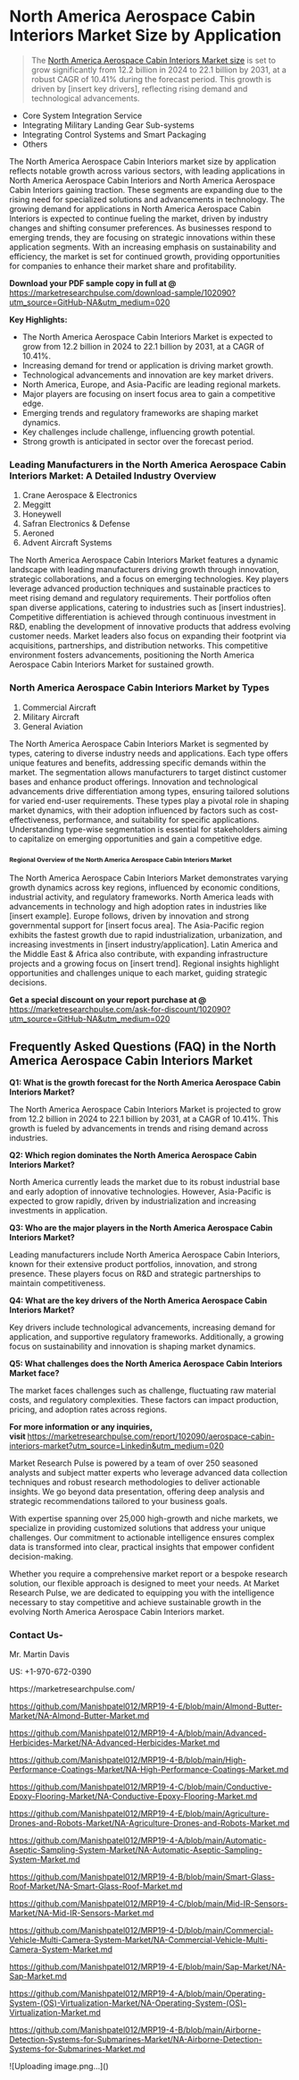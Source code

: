 <h1>North America Aerospace Cabin Interiors Market&nbsp;Size by Application</h1><blockquote><p>The <a href="https://marketresearchpulse.com/download-sample/102090?utm_source=GitHub-NA&amp;utm_medium=020">North America Aerospace Cabin Interiors Market size</a> is set to grow significantly from 12.2 billion in 2024 to 22.1 billion by 2031, at a robust CAGR of 10.41% during the forecast period. This growth is driven by [insert key drivers], reflecting rising demand and technological advancements.</p></blockquote><ul><li>Core System Integration Service<li> Integrating Military Landing Gear Sub-systems<li> Integrating Control Systems and Smart Packaging<li> Others</li></ul><p>The North America Aerospace Cabin Interiors market size by application reflects notable growth across various sectors, with leading applications in North America Aerospace Cabin Interiors and North America Aerospace Cabin Interiors gaining traction. These segments are expanding due to the rising need for specialized solutions and advancements in technology. The growing demand for applications in North America Aerospace Cabin Interiors is expected to continue fueling the market, driven by industry changes and shifting consumer preferences. As businesses respond to emerging trends, they are focusing on strategic innovations within these application segments. With an increasing emphasis on sustainability and efficiency, the market is set for continued growth, providing opportunities for companies to enhance their market share and profitability.</p><p><strong>Download your PDF sample copy in full at @ </strong><a href="https://marketresearchpulse.com/download-sample/102090?utm_source=GitHub-NA&amp;utm_medium=020">https://marketresearchpulse.com/download-sample/102090?utm_source=GitHub-NA&amp;utm_medium=020</a></p><p><strong>Key Highlights: </strong></p><ul><li>The North America Aerospace Cabin Interiors Market is expected to grow from 12.2 billion in 2024 to 22.1 billion by 2031, at a CAGR of 10.41%.</li><li>Increasing demand for trend or application is driving market growth.</li><li>Technological advancements and innovation are key market drivers.</li><li>North America, Europe, and Asia-Pacific are leading regional markets.</li><li>Major players are focusing on insert focus area to gain a competitive edge.</li><li>Emerging trends and regulatory frameworks are shaping market dynamics.</li><li>Key challenges include challenge, influencing growth potential.</li><li>Strong growth is anticipated in sector over the forecast period.</li></ul><h3>Leading Manufacturers in the North America Aerospace Cabin Interiors Market: A Detailed Industry Overview</h3><ol><li>Crane Aerospace & Electronics</li><li>Meggitt</li><li>Honeywell</li><li>Safran Electronics & Defense</li><li>Aeroned</li><li>Advent Aircraft Systems</li></ol><div class="flex max-w-full flex-col flex-grow"><div class="min-h-8 text-message flex w-full flex-col items-end gap-2 whitespace-normal break-words [.text-message+&amp;]:mt-5" dir="auto" data-message-author-role="assistant" data-message-id="fd8432e4-4910-450d-b182-61b7bfb0a01f" data-message-model-slug="gpt-4o"><div class="flex w-full flex-col gap-1 empty:hidden first:pt-[3px]"><div class="markdown prose w-full break-words dark:prose-invert light"><p>The North America Aerospace Cabin Interiors Market features a dynamic landscape with leading manufacturers driving growth through innovation, strategic collaborations, and a focus on emerging technologies. Key players leverage advanced production techniques and sustainable practices to meet rising demand and regulatory requirements. Their portfolios often span diverse applications, catering to industries such as [insert industries]. Competitive differentiation is achieved through continuous investment in R&amp;D, enabling the development of innovative products that address evolving customer needs. Market leaders also focus on expanding their footprint via acquisitions, partnerships, and distribution networks. This competitive environment fosters advancements, positioning the North America Aerospace Cabin Interiors Market for sustained growth.</p></div></div></div></div><h3>North America Aerospace Cabin Interiors Market by Types</h3><ol><li>Commercial Aircraft<li> Military Aircraft<li> General Aviation</li></ol><div class="flex max-w-full flex-col flex-grow"><div class="min-h-8 text-message flex w-full flex-col items-end gap-2 whitespace-normal break-words [.text-message+&amp;]:mt-5" dir="auto" data-message-author-role="assistant" data-message-id="084470be-0bb7-4664-bddf-5156b4f41249" data-message-model-slug="gpt-4o-mini"><div class="flex w-full flex-col gap-1 empty:hidden first:pt-[3px]"><div class="markdown prose w-full break-words dark:prose-invert light"><p>The North America Aerospace Cabin Interiors Market is segmented by types, catering to diverse industry needs and applications. Each type offers unique features and benefits, addressing specific demands within the market. The segmentation allows manufacturers to target distinct customer bases and enhance product offerings. Innovation and technological advancements drive differentiation among types, ensuring tailored solutions for varied end-user requirements. These types play a pivotal role in shaping market dynamics, with their adoption influenced by factors such as cost-effectiveness, performance, and suitability for specific applications. Understanding type-wise segmentation is essential for stakeholders aiming to capitalize on emerging opportunities and gain a competitive edge.</p></div></div></div></div><h3><span style="font-size: 11px;">Regional Overview of the North America Aerospace Cabin Interiors Market</span></h3><div class="flex max-w-full flex-col flex-grow"><div class="min-h-8 text-message flex w-full flex-col items-end gap-2 whitespace-normal break-words [.text-message+&amp;]:mt-5" dir="auto" data-message-author-role="assistant" data-message-id="e9038762-ce64-4e30-91c9-9bd413514231" data-message-model-slug="gpt-4o-mini"><div class="flex w-full flex-col gap-1 empty:hidden first:pt-[3px]"><div class="markdown prose w-full break-words dark:prose-invert light"><p>The North America Aerospace Cabin Interiors Market demonstrates varying growth dynamics across key regions, influenced by economic conditions, industrial activity, and regulatory frameworks. North America leads with advancements in technology and high adoption rates in industries like [insert example]. Europe follows, driven by innovation and strong governmental support for [insert focus area]. The Asia-Pacific region exhibits the fastest growth due to rapid industrialization, urbanization, and increasing investments in [insert industry/application]. Latin America and the Middle East &amp; Africa also contribute, with expanding infrastructure projects and a growing focus on [insert trend]. Regional insights highlight opportunities and challenges unique to each market, guiding strategic decisions.</p></div></div></div></div><p><strong>Get a special discount on your report purchase at @ </strong><a href="https://marketresearchpulse.com/ask-for-discount/102090?utm_source=GitHub-NA&amp;utm_medium=020">https://marketresearchpulse.com/ask-for-discount/102090?utm_source=GitHub-NA&amp;utm_medium=020</a></p><h2>Frequently Asked Questions (FAQ) in the North America Aerospace Cabin Interiors Market</h2><p><strong>Q1: What is the growth forecast for the North America Aerospace Cabin Interiors Market?</strong></p><p>The North America Aerospace Cabin Interiors Market is projected to grow from 12.2 billion in 2024 to 22.1 billion by 2031, at a CAGR of 10.41%. This growth is fueled by advancements in trends and rising demand across industries.</p><p><strong>Q2: Which region dominates the North America Aerospace Cabin Interiors Market?</strong></p><p>North America currently leads the market due to its robust industrial base and early adoption of innovative technologies. However, Asia-Pacific is expected to grow rapidly, driven by industrialization and increasing investments in application.</p><p><strong>Q3: Who are the major players in the North America Aerospace Cabin Interiors Market?</strong></p><p>Leading manufacturers include North America Aerospace Cabin Interiors, known for their extensive product portfolios, innovation, and strong presence. These players focus on R&amp;D and strategic partnerships to maintain competitiveness.</p><p><strong>Q4: What are the key drivers of the North America Aerospace Cabin Interiors Market?</strong></p><p>Key drivers include technological advancements, increasing demand for application, and supportive regulatory frameworks. Additionally, a growing focus on sustainability and innovation is shaping market dynamics.</p><p><strong>Q5: What challenges does the North America Aerospace Cabin Interiors Market face?</strong></p><p>The market faces challenges such as challenge, fluctuating raw material costs, and regulatory complexities. These factors can impact production, pricing, and adoption rates across regions.</p><p><strong>For more information or any inquiries, visit&nbsp;</strong><a href="https://marketresearchpulse.com/report/102090/aerospace-cabin-interiors-market?utm_source=Linkedin&utm_medium=020">https://marketresearchpulse.com/report/102090/aerospace-cabin-interiors-market?utm_source=Linkedin&utm_medium=020</a></p><p>Market Research Pulse is powered by a team of over 250 seasoned analysts and subject matter experts who leverage advanced data collection techniques and robust research methodologies to deliver actionable insights. We go beyond data presentation, offering deep analysis and strategic recommendations tailored to your business goals.</p><p>With expertise spanning over 25,000 high-growth and niche markets, we specialize in providing customized solutions that address your unique challenges. Our commitment to actionable intelligence ensures complex data is transformed into clear, practical insights that empower confident decision-making.</p><p>Whether you require a comprehensive market report or a bespoke research solution, our flexible approach is designed to meet your needs. At Market Research Pulse, we are dedicated to equipping you with the intelligence necessary to stay competitive and achieve sustainable growth in the evolving North America Aerospace Cabin Interiors market.</p><h3><strong>Contact Us-</strong></h3><p>Mr. Martin Davis</p><p>US: +1-970-672-0390</p><p>https://marketresearchpulse.com/</p><p><a href="https://github.com/Manishpatel012/MRP19-4-E/blob/main/Almond-Butter-Market/NA-Almond-Butter-Market.md">https://github.com/Manishpatel012/MRP19-4-E/blob/main/Almond-Butter-Market/NA-Almond-Butter-Market.md</a></p><p><a href="https://github.com/Manishpatel012/MRP19-4-A/blob/main/Advanced-Herbicides-Market/NA-Advanced-Herbicides-Market.md">https://github.com/Manishpatel012/MRP19-4-A/blob/main/Advanced-Herbicides-Market/NA-Advanced-Herbicides-Market.md</a></p><p><a href="https://github.com/Manishpatel012/MRP19-4-B/blob/main/High-Performance-Coatings-Market/NA-High-Performance-Coatings-Market.md">https://github.com/Manishpatel012/MRP19-4-B/blob/main/High-Performance-Coatings-Market/NA-High-Performance-Coatings-Market.md</a></p><p><a href="https://github.com/Manishpatel012/MRP19-4-C/blob/main/Conductive-Epoxy-Flooring-Market/NA-Conductive-Epoxy-Flooring-Market.md">https://github.com/Manishpatel012/MRP19-4-C/blob/main/Conductive-Epoxy-Flooring-Market/NA-Conductive-Epoxy-Flooring-Market.md</a></p><p><a href="https://github.com/Manishpatel012/MRP19-4-E/blob/main/Agriculture-Drones-and-Robots-Market/NA-Agriculture-Drones-and-Robots-Market.md">https://github.com/Manishpatel012/MRP19-4-E/blob/main/Agriculture-Drones-and-Robots-Market/NA-Agriculture-Drones-and-Robots-Market.md</a></p><p><a href="https://github.com/Manishpatel012/MRP19-4-A/blob/main/Automatic-Aseptic-Sampling-System-Market/NA-Automatic-Aseptic-Sampling-System-Market.md">https://github.com/Manishpatel012/MRP19-4-A/blob/main/Automatic-Aseptic-Sampling-System-Market/NA-Automatic-Aseptic-Sampling-System-Market.md</a></p><p><a href="https://github.com/Manishpatel012/MRP19-4-B/blob/main/Smart-Glass-Roof-Market/NA-Smart-Glass-Roof-Market.md">https://github.com/Manishpatel012/MRP19-4-B/blob/main/Smart-Glass-Roof-Market/NA-Smart-Glass-Roof-Market.md</a></p><p><a href="https://github.com/Manishpatel012/MRP19-4-C/blob/main/Mid-IR-Sensors-Market/NA-Mid-IR-Sensors-Market.md">https://github.com/Manishpatel012/MRP19-4-C/blob/main/Mid-IR-Sensors-Market/NA-Mid-IR-Sensors-Market.md</a></p><p><a href="https://github.com/Manishpatel012/MRP19-4-D/blob/main/Commercial-Vehicle-Multi-Camera-System-Market/NA-Commercial-Vehicle-Multi-Camera-System-Market.md">https://github.com/Manishpatel012/MRP19-4-D/blob/main/Commercial-Vehicle-Multi-Camera-System-Market/NA-Commercial-Vehicle-Multi-Camera-System-Market.md</a></p><p><a href="https://github.com/Manishpatel012/MRP19-4-E/blob/main/Sap-Market/NA-Sap-Market.md">https://github.com/Manishpatel012/MRP19-4-E/blob/main/Sap-Market/NA-Sap-Market.md</a></p><p><a href="https://github.com/Manishpatel012/MRP19-4-A/blob/main/Operating-System-(OS)-Virtualization-Market/NA-Operating-System-(OS)-Virtualization-Market.md">https://github.com/Manishpatel012/MRP19-4-A/blob/main/Operating-System-(OS)-Virtualization-Market/NA-Operating-System-(OS)-Virtualization-Market.md</a></p><p><a href="https://github.com/Manishpatel012/MRP19-4-B/blob/main/Airborne-Detection-Systems-for-Submarines-Market/NA-Airborne-Detection-Systems-for-Submarines-Market.md">https://github.com/Manishpatel012/MRP19-4-B/blob/main/Airborne-Detection-Systems-for-Submarines-Market/NA-Airborne-Detection-Systems-for-Submarines-Market.md</a></p>
![Uploading image.png…]()
